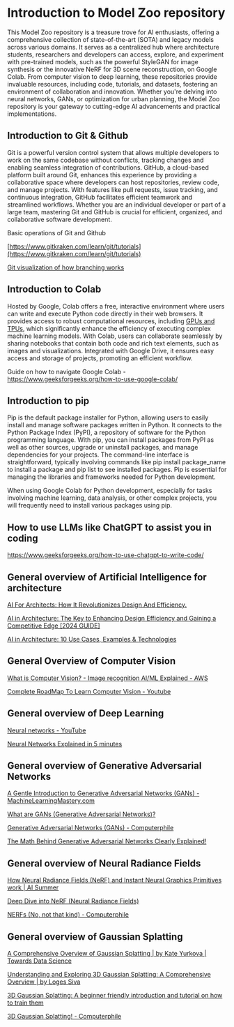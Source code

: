 # Introduction to Model Zoo repository

This Model Zoo repository is a treasure trove for AI enthusiasts, offering a comprehensive collection of state-of-the-art (SOTA) and legacy models across various domains. It serves as a centralized hub where architecture students, researchers and developers can access, explore, and experiment with pre-trained models, such as the powerful StyleGAN for image synthesis or the innovative NeRF for 3D scene reconstruction,  on Google Colab. From computer vision to deep learning, these repositories provide invaluable resources, including code, tutorials, and datasets, fostering an environment of collaboration and innovation. Whether you're delving into neural networks, GANs, or optimization for urban planning, the Model Zoo repository is your gateway to cutting-edge AI advancements and practical implementations.

## Introduction to Git & Github

Git is a powerful version control system that allows multiple developers to work on the same codebase without conflicts, tracking changes and enabling seamless integration of contributions. GitHub, a cloud-based platform built around Git, enhances this experience by providing a collaborative space where developers can host repositories, review code, and manage projects. With features like pull requests, issue tracking, and continuous integration, GitHub facilitates efficient teamwork and streamlined workflows. Whether you are an individual developer or part of a large team, mastering Git and GitHub is crucial for efficient, organized, and collaborative software development.

Basic operations of Git and Github

[https://www.gitkraken.com/learn/git/tutorials](https://www.gitkraken.com/learn/git/tutorials) 

[Git visualization of how branching works](https://learngitbranching.js.org/)

## Introduction to Colab

Hosted by Google, Colab offers a free, interactive environment where users can write and execute Python code directly in their web browsers. It provides access to robust computational resources, including [GPUs and TPUs](https://www.wevolver.com/article/tpu-vs-gpu-in-ai-a-comprehensive-guide-to-their-roles-and-impact-on-artificial-intelligence), which significantly enhance the efficiency of executing complex machine learning models. With Colab, users can collaborate seamlessly by sharing notebooks that contain both code and rich text elements, such as images and visualizations. Integrated with Google Drive, it ensures easy access and storage of projects, promoting an efficient workflow.

Guide on how to navigate Google Colab - https://www.geeksforgeeks.org/how-to-use-google-colab/

## Introduction to pip

Pip is the default package installer for Python, allowing users to easily install and manage software packages written in Python. It connects to the Python Package Index (PyPI), a repository of software for the Python programming language. With pip, you can install packages from PyPI as well as other sources, upgrade or uninstall packages, and manage dependencies for your projects. The command-line interface is straightforward, typically involving commands like pip install package_name to install a package and pip list to see installed packages. Pip is essential for managing the libraries and frameworks needed for Python development.

When using Google Colab for Python development, especially for tasks involving machine learning, data analysis, or other complex projects, you will frequently need to install various packages using pip.

## How to use LLMs like ChatGPT to assist you in coding

https://www.geeksforgeeks.org/how-to-use-chatgpt-to-write-code/

## General overview of Artificial Intelligence for architecture

[AI For Architects: How It Revolutionizes Design And Efficiency.](https://notrianglestudio.com/ai-for-architects/#:~:text=AI%20uses%20metrics%20and%20data,the%20project%20flow%20more%20efficient)

[AI in Architecture: The Key to Enhancing Design Efficiency and Gaining a Competitive Edge [2024 GUIDE]](https://www.e-zigurat.com/en/blog/ai-in-architecture-guide/#:~:text=AI%20in%20architecture%20significantly%20betters,ensure%20sustained%20comfort%20for%20occupants)

[AI in Architecture: 10 Use Cases, Examples & Technologies](https://www.itransition.com/ai/architecture)

## General Overview of Computer Vision

[What is Computer Vision? - Image recognition AI/ML Explained - AWS](https://aws.amazon.com/what-is/computer-vision/)

[Complete RoadMap To Learn Computer Vision - Youtube](https://www.youtube.com/watch?v=jLcuVu5xdDo)

## General overview of Deep Learning

[Neural networks - YouTube](https://www.youtube.com/playlist?list=PLZHQObOWTQDNU6R1_67000Dx_ZCJB-3pi)

[Neural Networks Explained in 5 minutes](https://www.youtube.com/watch?v=jmmW0F0biz0&pp=ygUgbmV1cmFsIHJhZGlhbmNlIGZpZWxkcyBleHBsYWluZWQ%3D)

## General overview of Generative Adversarial Networks

[A Gentle Introduction to Generative Adversarial Networks (GANs) - MachineLearningMastery.com](https://machinelearningmastery.com/what-are-generative-adversarial-networks-gans/)

[What are GANs (Generative Adversarial Networks)?](https://www.youtube.com/watch?v=TpMIssRdhco&pp=ygUpZ2VuZXJhdGl2ZSBhZHZlcnNhcmlhbCBuZXR3b3JrcyBleHBsYWluZWQ%3D)

[Generative Adversarial Networks (GANs) - Computerphile](https://www.youtube.com/watch?v=Sw9r8CL98N0&pp=ygUpZ2VuZXJhdGl2ZSBhZHZlcnNhcmlhbCBuZXR3b3JrcyBleHBsYWluZWQ%3D)

[The Math Behind Generative Adversarial Networks Clearly Explained!](https://www.youtube.com/watch?v=Gib_kiXgnvA&pp=ygUpZ2VuZXJhdGl2ZSBhZHZlcnNhcmlhbCBuZXR3b3JrcyBleHBsYWluZWQ%3D)

## General overview of Neural Radiance Fields

[How Neural Radiance Fields (NeRF) and Instant Neural Graphics Primitives work | AI Summer](https://theaisummer.com/nerf/)

[Deep Dive into NeRF (Neural Radiance Fields)](https://dtransposed.github.io/blog/2022/08/06/NeRF/#:~:text=NeRF%20is%20an%20example%20of,any%20voxel%20in%20the%20space)

[NERFs (No, not that kind) - Computerphile](https://www.youtube.com/watch?v=wKsoGiENBHU&pp=ygUgbmV1cmFsIHJhZGlhbmNlIGZpZWxkcyBleHBsYWluZWQ%3D)

## General overview of Gaussian Splatting

[A Comprehensive Overview of Gaussian Splatting | by Kate Yurkova | Towards Data Science](https://towardsdatascience.com/a-comprehensive-overview-of-gaussian-splatting-e7d570081362)

[Understanding and Exploring 3D Gaussian Splatting: A Comprehensive Overview | by Loges Siva](https://logessiva.medium.com/understanding-and-exploring-3d-gaussian-splatting-a-comprehensive-overview-b4004f28ef1c)

[3D Gaussian Splatting: A beginner friendly introduction and tutorial on how to train them](https://www.reshot.ai/3d-gaussian-splatting)

[3D Gaussian Splatting! - Computerphile](https://www.youtube.com/watch?v=VkIJbpdTujE&pp=ygUcZ2F1c3NpYW4gc3BsYXR0aW5nIGV4cGxhaW5lZA%3D%3D)

